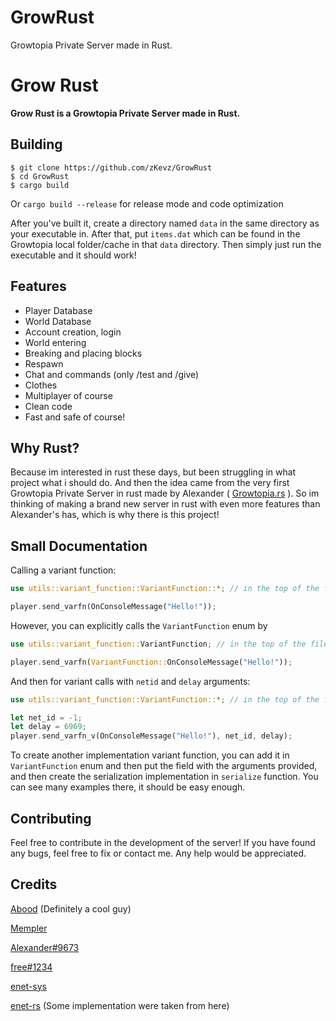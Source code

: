 # GrowRust
Growtopia Private Server made in Rust.
# Grow Rust
**Grow Rust is a Growtopia Private Server made in Rust.**

## Building
```console
$ git clone https://github.com/zKevz/GrowRust
$ cd GrowRust
$ cargo build
```

Or `cargo build --release` for release mode and code optimization

After you've built it, create a directory named `data` in the same directory as your executable in. After that, put `items.dat` which can be found in the Growtopia local folder/cache in that `data` directory. Then simply just run the executable and it should work!

## Features
- Player Database
- World Database
- Account creation, login
- World entering
- Breaking and placing blocks
- Respawn
- Chat and commands (only /test and /give)
- Clothes
- Multiplayer of course
- Clean code
- Fast and safe of course!

## Why Rust?
Because im interested in rust these days, but been struggling in what project what i should do. And then the idea came from the very first Growtopia Private Server in rust made by Alexander ( [Growtopia.rs](https://github.com/Alexander9673/Growtopia.rs) ). So im thinking of making a brand new server in rust with even more features than Alexander's has, which is why there is this project!

## Small Documentation
Calling a variant function:
```rust
use utils::variant_function::VariantFunction::*; // in the top of the file!

player.send_varfn(OnConsoleMessage("Hello!"));
```

However, you can explicitly calls the `VariantFunction` enum by
```rust
use utils::variant_function::VariantFunction; // in the top of the file!

player.send_varfn(VariantFunction::OnConsoleMessage("Hello!"));
```

And then for variant calls with `netid` and `delay` arguments:
```rust
use utils::variant_function::VariantFunction::*; // in the top of the file!

let net_id = -1;
let delay = 6969;
player.send_varfn_v(OnConsoleMessage("Hello!"), net_id, delay);
```

To create another implementation variant function, you can add it in `VariantFunction` enum and then put the field with the arguments provided, and then create the serialization implementation in `serialize` function. You can see many examples there, it should be easy enough.

## Contributing
Feel free to contribute in the development of the server! If you have found any bugs, feel free to fix or contact me. Any help would be appreciated.

## Credits
[Abood](https://github.com/AboodTBR) (Definitely a cool guy)

[Mempler](https://github.com/Mempler)

[Alexander#9673](https://github.com/Alexander9673)

[free#1234](https://github.com/smhman)

[enet-sys](https://github.com/ruabmbua/enet-sys)

[enet-rs](https://github.com/futile/enet-rs) (Some implementation were taken from here)
